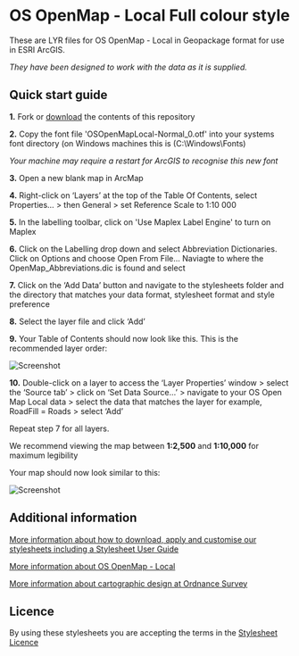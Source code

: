 # OS OpenMap - Local Full colour style

These are LYR files for OS OpenMap - Local in Geopackage format for use in ESRI ArcGIS.

*They have been designed to work with the data as it is supplied.*

## Quick start guide

**1.**  Fork or [download](https://github.com/OrdnanceSurvey/OS-OpenMap-Local-stylesheets/archive/master.zip) the contents of this repository

**2.**  Copy the font file 'OSOpenMapLocal-Normal_0.otf' into your systems font directory (on Windows machines this is (C:\Windows\Fonts)

*Your machine may require a restart for ArcGIS to recognise this new font*

**3.**  Open a new blank map in ArcMap

**4.** Right-click on ‘Layers’ at the top of the Table Of Contents, select Properties… > then General > set Reference Scale to 1:10 000

**5.**  In the labelling toolbar, click on 'Use Maplex Label Engine' to turn on Maplex

**6.**  Click on the Labelling drop down and select Abbreviation Dictionaries. Click on Options and choose Open From File... Naviagte to where the OpenMap_Abbreviations.dic is found and select

**7.**  Click on the ‘Add Data’ button and navigate to the stylesheets folder and the directory that matches your data format, stylesheet format and style preference

**8.**  Select the layer file and click ‘Add’

**9.**  Your Table of Contents should now look like this. This is the recommended layer order:

  ![Screenshot](https://raw.githubusercontent.com/OrdnanceSurvey/OS-OpenMap-Local-stylesheets/master/Geopackage%20stylesheets/ESRI%20Stylesheets%20(LYR)/Full%20colour%20style/images/OML_FC_layer_order.png "Recommended layer order for OS Open Map Local")

**10.**  Double-click on a layer to access the ‘Layer Properties’ window > select the ‘Source tab’ > click on ‘Set Data Source…’ > navigate to your OS Open Map Local data > select the data that matches the layer for example, RoadFill = Roads > select ‘Add’

Repeat step 7 for all layers.

We recommend viewing the map between **1:2,500** and **1:10,000** for maximum legibility

Your map should now look similar to this: 

  ![Screenshot](https://raw.githubusercontent.com/OrdnanceSurvey/OS-OpenMap-Local-stylesheets/master/ESRI%20Shapefile%20stylesheets/ESRI%20stylesheets%20%28LYR%29/Full%20colour%20style/images/OML_FC_screenshot.png "Screenshot of OS OpenMap - Local")

## Additional information

[More information about how to download, apply and customise our stylesheets including a Stylesheet User Guide](http://www.ordnancesurvey.co.uk/resources/carto-design/cartographic-stylesheets.html)

[More information about OS OpenMap - Local](http://www.ordnancesurvey.co.uk/business-and-government/products/os-open-map-local.html)

[More information about cartographic design at Ordnance Survey](https://www.ordnancesurvey.co.uk/resources/carto-design/)

## Licence

By using these stylesheets you are accepting the terms in the [Stylesheet Licence](http://www.ordnancesurvey.co.uk/docs/licences/stylesheet-licence-v2.pdf)

